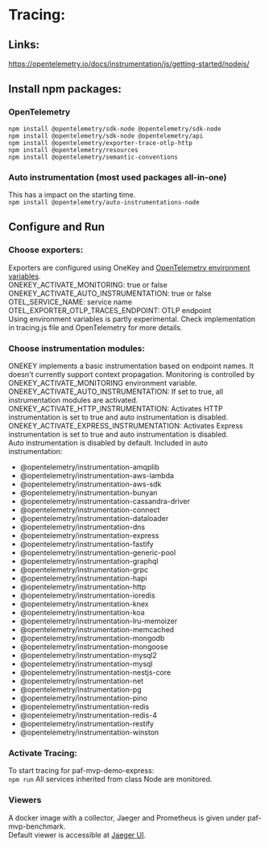 # Tracing:

## Links:
https://opentelemetry.io/docs/instrumentation/js/getting-started/nodejs/

## Install npm packages:
### OpenTelemetry 
```
npm install @opentelemetry/sdk-node @opentelemetry/sdk-node
npm install @opentelemetry/sdk-node @opentelemetry/api
npm install @opentelemetry/exporter-trace-otlp-http
npm install @opentelemetry/resources
npm install @opentelemetry/semantic-conventions
```

### Auto instrumentation (most used packages all-in-one)
This has a impact on the starting time.\
`npm install @opentelemetry/auto-instrumentations-node`

## Configure and Run
### Choose exporters:
Exporters are configured using OneKey and [OpenTelemetry environment variables](https://opentelemetry.io/docs/reference/specification/sdk-environment-variables/).\
ONEKEY_ACTIVATE_MONITORING: true or false\
ONEKEY_ACTIVATE_AUTO_INSTRUMENTATION: true or false\
OTEL_SERVICE_NAME: service name\
OTEL_EXPORTER_OTLP_TRACES_ENDPOINT: OTLP endpoint\
Using environment variables is partly experimental. Check implementation in tracing.js file and OpenTelemetry for more details.

### Choose instrumentation modules:
ONEKEY implements a basic instrumentation based on endpoint names. It doesn't currently support context propagation.
Monitoring is controlled by ONEKEY_ACTIVATE_MONITORING environment variable.\
ONEKEY_ACTIVATE_AUTO_INSTRUMENTATION: If set to true, all instrumentation modules are activated.\
ONEKEY_ACTIVATE_HTTP_INSTRUMENTATION: Activates HTTP instrumentation is set to true and auto instrumentation is disabled.\
ONEKEY_ACTIVATE_EXPRESS_INSTRUMENTATION: Activates Express instrumentation is set to true and auto instrumentation is disabled.\
Auto instrumentation is disabled by default. Included in auto instrumentation:
- @opentelemetry/instrumentation-amqplib
- @opentelemetry/instrumentation-aws-lambda
- @opentelemetry/instrumentation-aws-sdk
- @opentelemetry/instrumentation-bunyan
- @opentelemetry/instrumentation-cassandra-driver
- @opentelemetry/instrumentation-connect
- @opentelemetry/instrumentation-dataloader
- @opentelemetry/instrumentation-dns
- @opentelemetry/instrumentation-express
- @opentelemetry/instrumentation-fastify
- @opentelemetry/instrumentation-generic-pool
- @opentelemetry/instrumentation-graphql
- @opentelemetry/instrumentation-grpc
- @opentelemetry/instrumentation-hapi
- @opentelemetry/instrumentation-http
- @opentelemetry/instrumentation-ioredis
- @opentelemetry/instrumentation-knex
- @opentelemetry/instrumentation-koa
- @opentelemetry/instrumentation-lru-memoizer
- @opentelemetry/instrumentation-memcached
- @opentelemetry/instrumentation-mongodb
- @opentelemetry/instrumentation-mongoose
- @opentelemetry/instrumentation-mysql2
- @opentelemetry/instrumentation-mysql
- @opentelemetry/instrumentation-nestjs-core
- @opentelemetry/instrumentation-net
- @opentelemetry/instrumentation-pg
- @opentelemetry/instrumentation-pino
- @opentelemetry/instrumentation-redis
- @opentelemetry/instrumentation-redis-4
- @opentelemetry/instrumentation-restify
- @opentelemetry/instrumentation-winston


### Activate Tracing:
To start tracing for paf-mvp-demo-express:\
`npm run`
All services inherited from class Node are monitored.

### Viewers
A docker image with a collector, Jaeger and Prometheus is given under paf-mvp-benchmark.\
Default viewer is accessible at [Jaeger UI](http://localhost:16686/search).